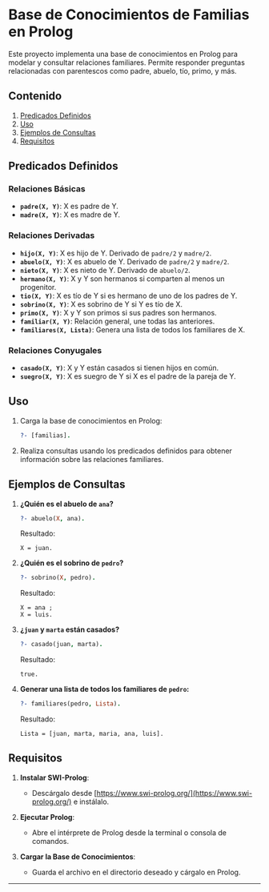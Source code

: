 # Base de Conocimientos de Familias en Prolog

Este proyecto implementa una base de conocimientos en Prolog para modelar y consultar relaciones familiares. Permite responder preguntas relacionadas con parentescos como padre, abuelo, tío, primo, y más.

## Contenido

1. [Predicados Definidos](#predicados-definidos)
2. [Uso](#uso)
3. [Ejemplos de Consultas](#ejemplos-de-consultas)
4. [Requisitos](#requisitos)

## Predicados Definidos

### Relaciones Básicas
- **`padre(X, Y)`**: X es padre de Y.
- **`madre(X, Y)`**: X es madre de Y.

### Relaciones Derivadas
- **`hijo(X, Y)`**: X es hijo de Y. Derivado de `padre/2` y `madre/2`.
- **`abuelo(X, Y)`**: X es abuelo de Y. Derivado de `padre/2` y `madre/2`.
- **`nieto(X, Y)`**: X es nieto de Y. Derivado de `abuelo/2`.
- **`hermano(X, Y)`**: X y Y son hermanos si comparten al menos un progenitor.
- **`tio(X, Y)`**: X es tío de Y si es hermano de uno de los padres de Y.
- **`sobrino(X, Y)`**: X es sobrino de Y si Y es tío de X.
- **`primo(X, Y)`**: X y Y son primos si sus padres son hermanos.
- **`familiar(X, Y)`**: Relación general, une todas las anteriores.
- **`familiares(X, Lista)`**: Genera una lista de todos los familiares de X.

### Relaciones Conyugales
- **`casado(X, Y)`**: X y Y están casados si tienen hijos en común.
- **`suegro(X, Y)`**: X es suegro de Y si X es el padre de la pareja de Y.

## Uso

1. Carga la base de conocimientos en Prolog:
   ```prolog
   ?- [familias].
   ```

2. Realiza consultas usando los predicados definidos para obtener información sobre las relaciones familiares.

## Ejemplos de Consultas

1. **¿Quién es el abuelo de `ana`?**
   ```prolog
   ?- abuelo(X, ana).
   ```
   Resultado:
   ```
   X = juan.
   ```

2. **¿Quién es el sobrino de `pedro`?**
   ```prolog
   ?- sobrino(X, pedro).
   ```
   Resultado:
   ```
   X = ana ;
   X = luis.
   ```

3. **¿`juan` y `marta` están casados?**
   ```prolog
   ?- casado(juan, marta).
   ```
   Resultado:
   ```
   true.
   ```

4. **Generar una lista de todos los familiares de `pedro`:**
   ```prolog
   ?- familiares(pedro, Lista).
   ```
   Resultado:
   ```
   Lista = [juan, marta, maria, ana, luis].
   ```

## Requisitos

1. **Instalar SWI-Prolog**:
   - Descárgalo desde [https://www.swi-prolog.org/](https://www.swi-prolog.org/) e instálalo.

2. **Ejecutar Prolog**:
   - Abre el intérprete de Prolog desde la terminal o consola de comandos.

3. **Cargar la Base de Conocimientos**:
   - Guarda el archivo en el directorio deseado y cárgalo en Prolog.

---
